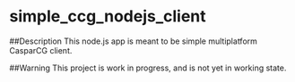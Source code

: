 # simple_ccg_nodejs_client

##Description
This node.js app is meant to be simple multiplatform CasparCG client.

##Warning
This project is work in progress, and is not yet in working state.
